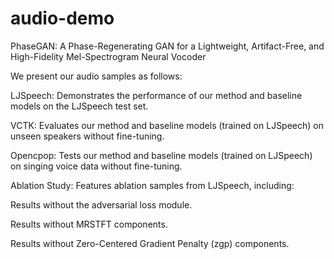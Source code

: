 # audio-demo
PhaseGAN: A Phase-Regenerating GAN for a Lightweight, Artifact-Free, and High-Fidelity Mel-Spectrogram Neural Vocoder

We present our audio samples as follows:

​​LJSpeech​​: Demonstrates the performance of our method and baseline models on the LJSpeech test set.

​​VCTK​​: Evaluates our method and baseline models (trained on LJSpeech) on unseen speakers without fine-tuning.

​​Opencpop​​: Tests our method and baseline models (trained on LJSpeech) on singing voice data without fine-tuning.

​​Ablation Study​​: Features ablation samples from LJSpeech, including:

Results without the adversarial loss module.

Results without MRSTFT components.

Results without Zero-Centered Gradient Penalty (zgp) components.
